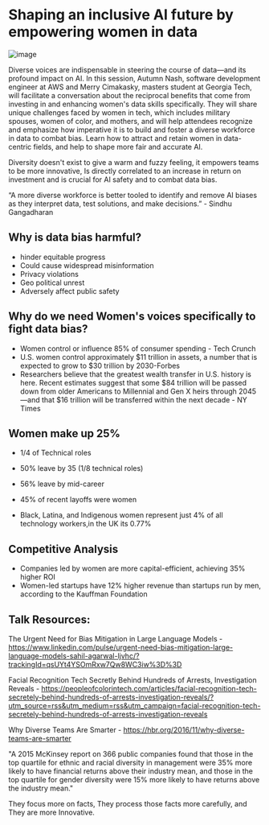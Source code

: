 # Shaping an inclusive AI future by empowering women in data
![image](https://github.com/user-attachments/assets/03784651-5eb9-45e4-8628-e4702edda16d)

Diverse voices are indispensable in steering the course of data—and its profound impact on AI. In this session, Autumn Nash, software development engineer at AWS and Merry Cimakasky, masters student at Georgia Tech, will facilitate a conversation about the reciprocal benefits that come from investing in and enhancing women's data skills specifically. They will share unique challenges faced by women in tech, which includes military spouses, women of color, and mothers, and will help attendees recognize and emphasize how imperative it is to build and foster a diverse workforce in data to combat bias. Learn how to attract and retain women in data-centric fields, and help to shape more fair and accurate AI.

Diversity doesn't exist to give a warm and fuzzy feeling, it empowers teams to be more innovative, Is directly correlated to an increase in return on investment and is crucial for AI safety and to combat data bias. 

“A more diverse workforce is better tooled to identify and remove AI biases as they interpret data, test solutions, and make decisions.” - Sindhu Gangadharan

## Why is data bias harmful? 
*  hinder equitable progress 
* Could cause widespread misinformation 
* Privacy violations 
* Geo political unrest 
* Adversely affect public safety 

## Why do we need Women's voices specifically to fight data bias? 
* Women control or influence 85% of consumer spending - Tech Crunch
* U.S. women control approximately $11 trillion in assets, a number that is expected to grow to $30 trillion by 2030-Forbes
* Researchers believe that the greatest wealth transfer in U.S. history is here. Recent estimates suggest that some $84 trillion will be passed down from older Americans to Millennial and Gen X heirs through 2045—and that $16 trillion will be transferred within the next decade - NY Times

## Women make up 25%

* 1/4 of Technical roles 

* 50% leave by 35 (1/8 technical roles)

* 56% leave by mid-career

* 45% of recent layoffs were women 

* Black, Latina, and Indigenous women represent just 4% of all technology workers,in the UK its 0.77%


## Competitive Analysis
* Companies led by women are more capital-efficient, achieving 35% higher ROI
* Women-led startups have 12% higher revenue than startups run by men, according to the Kauffman Foundation



## Talk Resources: 

The Urgent Need for Bias Mitigation in Large Language Models - https://www.linkedin.com/pulse/urgent-need-bias-mitigation-large-language-models-sahil-agarwal-ljvhc/?trackingId=qsUYt4YSOmRxw7Qw8WC3iw%3D%3D

Facial Recognition Tech Secretly Behind Hundreds of Arrests, Investigation Reveals - https://peopleofcolorintech.com/articles/facial-recognition-tech-secretely-behind-hundreds-of-arrests-investigation-reveals/?utm_source=rss&utm_medium=rss&utm_campaign=facial-recognition-tech-secretely-behind-hundreds-of-arrests-investigation-reveals

Why Diverse Teams Are Smarter - https://hbr.org/2016/11/why-diverse-teams-are-smarter

"A 2015 McKinsey report on 366 public companies found that those in the top quartile for ethnic and racial diversity in management were 35% more likely to have financial returns above their industry mean, and those in the top quartile for gender diversity were 15% more likely to have returns above the industry mean."

They focus more on facts, They process those facts more carefully, and They are more Innovative. 


